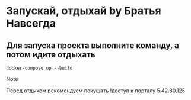 # Запускай, отдыхай by Братья Навсегда
## Для запуска проекта выполните команду, а потом идите отдыхать
```commandline
docker-compose up --build
```

> [!NOTE]
> Перед отдыхом рекомендуем покушать
> !доступ к порталу 5.42.80.125